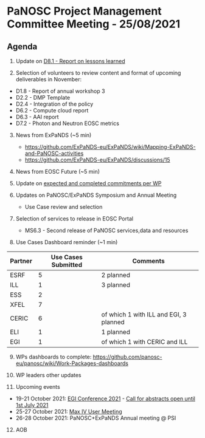 PaNOSC Project Management Committee Meeting - 25/08/2021 
=========================================================

Agenda
------	

1. Update on [D8.1 - Report on lessons learned](https://docs.google.com/document/d/1VJg_BWmWUEJYWtU65mO_p-PFNMEBxOAx/edit?dls=true)

2. Selection of volunteers to review content and format of upcoming deliverables in November:
* D1.8 - Report of annual workshop 3
* D2.2 - DMP Template
* D2.4 - Integration of the policy
* D6.2 - Compute cloud report
* D6.3 - AAI report
* D7.2 - Photon and Neutron EOSC metrics

3. News from ExPaNDS (~5 min)
    * https://github.com/ExPaNDS-eu/ExPaNDS/wiki/Mapping-ExPaNDS-and-PaNOSC-activities
    * https://github.com/ExPaNDS-eu/ExPaNDS/discussions/15

4. News from EOSC Future (~5 min)

5. Update on [expected and completed commitments per WP](https://docs.google.com/document/d/1PBgnw8kKSLn5kAh6nEd1UDuDo-AQdHWr/edit)

6. Updates on PaNOSC/ExPaNDS Symposium and Annual Meeting
    * Use Case review and selection

7. Selection of services to release in EOSC Portal
    * MS6.3 - Second release of PaNOSC services,data and resources

8. Use Cases Dashboard reminder (~1 min)

| Partner | Use Cases Submitted | Comments |
| ------- | ------------------- | -------- |
| ESRF  |  5  | 2 planned   |
| ILL   |  1  | 3 planned  | of which 1 w CERIC and EGI)
| ESS   |  2  |   |
| XFEL  |  7  |   |
| CERIC |  6  | of which 1 with ILL and EGI, 3 planned |
| ELI   |  1  | 1 planned  |
| EGI   |  1  | of which 1 with CERIC and ILL | 

9. WPs dashboards to complete: https://github.com/panosc-eu/panosc/wiki/Work-Packages-dashboards

10. WP leaders other updates

11. Upcoming events

* 19-21 October 2021: [EGI Conference 2021](https://www.egi.eu/egi-conference/2021-beyond-the-horizon/) - [Call for abstracts open until 1st July 2021](https://www.egi.eu/egi-conference/2021-beyond-the-horizon/call-for-abstracts/)
* 25-27 October 2021: [Max IV User Meeting](https://www.maxiv.lu.se/users/user-meetings/) 
* 26-28 October 2021: PaNOSC+ExPaNDS Annual meeting @ PSI
 
12. AOB




